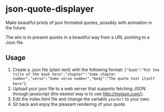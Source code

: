 json-quote-displayer
=======
Make beautiful prints of json formated quotes, possibly with animation in the future.

The aim is to present quotes in a beautiful way from a URL pointing to a Json file.

## Usage 
1. Create a .json file (plain text) with the following format:
`{"book":"Put the title of the book here","chapter":"Some chapter number","verse":"Some verse number","body":"The quote text itself here"}`.
2. Upload your json file to a web server that supports fetching JSON through javascript (the easiest way is to use http://myjson.com/).
3. Edit the index.html file and change the variable `yourUrl` to your own.
4. Sit back and enjoy the pleasant rendering of your quote.
